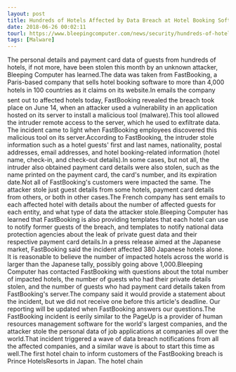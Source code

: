 ```yaml
---
layout: post
title: Hundreds of Hotels Affected by Data Breach at Hotel Booking Software Provider
date: 2018-06-26 00:02:11
tourl: https://www.bleepingcomputer.com/news/security/hundreds-of-hotels-affected-by-data-breach-at-hotel-booking-software-provider/
tags: [Malware]
---
```

The personal details and payment card data of guests from hundreds of hotels, if not more, have been stolen this month by an unknown attacker, Bleeping Computer has learned.The data was taken from FastBooking, a Paris-based company that sells hotel booking software to more than 4,000 hotels in 100 countries as it claims on its website.In emails the company sent out to affected hotels today, FastBooking revealed the breach took place on June 14, when an attacker used a vulnerability in an application hosted on its server to install a malicious tool (malware).This tool allowed the intruder remote access to the server, which he used to exfiltrate data. The incident came to light when FastBooking employees discovered this malicious tool on its server.According to FastBooking, the intruder stole information such as a hotel guests' first and last names, nationality, postal addresses, email addresses, and hotel booking-related information (hotel name, check-in, and check-out details).In some cases, but not all, the intruder also obtained payment card details were also stolen, such as the name printed on the payment card, the card's number, and its expiration date.Not all of FastBooking's customers were impacted the same. The attacker stole just guest details from some hotels, payment card details from others, or both in other cases.The French company has sent emails to each affected hotel with details about the number of affected guests for each entity, and what type of data the attacker stole.Bleeping Computer has learned that FastBooking is also providing templates that each hotel can use to notify former guests of the breach, and templates to notify national data protection agencies about the leak of private guest data and their respective payment card details.In a press release aimed at the Japanese market, FastBooking said the incident affected 380 Japanese hotels alone. It is reasonable to believe the number of impacted hotels across the world is larger than the Japanese tally, possibly going above 1,000.Bleeping Computer has contacted FastBooking with questions about the total number of impacted hotels, the number of guests who had their private details stolen, and the number of guests who had payment card details taken from FastBooking's server.The company said it would provide a statement about the incident, but we did not receive one before this article's deadline. Our reporting will be updated when FastBooking answers our questions.The FastBooking incident is eerily similar to the PageUp is a provider of human resources management software for the world's largest companies, and the attacker stole the personal data of job applications at companies all over the world.That incident triggered a wave of data breach notifications from all the affected companies, and a similar wave is about to start this time as well.The first hotel chain to inform customers of the FastBooking breach is Prince HotelsResorts in Japan. The hotel chain 